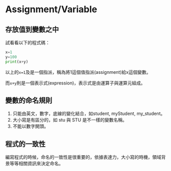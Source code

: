 # Assignment/Variable
## 存放值到變數之中
試看看以下的程式碼：

```python
x=1
y=100
print(x+y)
```

以上的`x=1`及是一個指派，稱為將1這個值指派(assignment)給x這個變數。

而`x+y`則是一個表示式(expression)，表示式是由運算子與運算元組成。

## 變數的命名規則
1. 只能由英文，數字，底線的變化結合，如student, myStudent, my_student。
2. 大小寫是有區分的，如 stu 與 STU 是不一樣的變數名稱。
3. 不能以數字開頭。

## 程式的一致性
編寫程式的時候，命名的一致性是很重要的，依據表達力，大小寫的時機，領域背景等等相關資訊來決定命名。